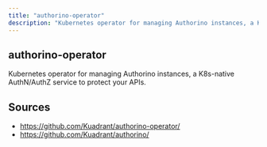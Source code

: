 ```yaml
---
title: "authorino-operator"
description: "Kubernetes operator for managing Authorino instances, a K8s-native AuthN/AuthZ service to protect your APIs."
---
```


## authorino-operator

Kubernetes operator for managing Authorino instances, a K8s-native AuthN/AuthZ service to protect your APIs.

## Sources

- https://github.com/Kuadrant/authorino-operator/
- https://github.com/Kuadrant/authorino/
